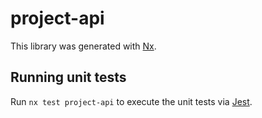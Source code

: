 # project-api

This library was generated with [Nx](https://nx.dev).

## Running unit tests

Run `nx test project-api` to execute the unit tests via [Jest](https://jestjs.io).
